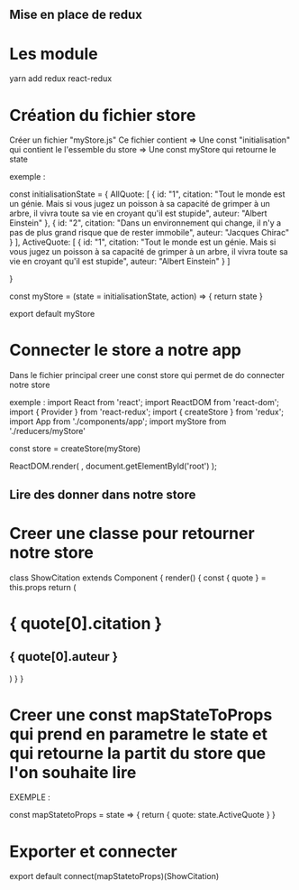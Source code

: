 ## Mise en place de redux 

# Les module
yarn add redux react-redux

# Création du fichier store 
Créer un fichier "myStore.js" 
Ce fichier contient 
    => Une const "initialisation" qui contient le l'essemble du store 
    => Une const myStore qui retourne le state 

exemple : 

const initialisationState = {
    AllQuote: [
        {
            id: "1",
            citation: "Tout le monde est un génie. Mais si vous jugez un poisson à sa capacité de grimper à un arbre, il vivra toute sa vie en croyant qu'il est stupide",
            auteur: "Albert Einstein"
        },
        {
            id: "2",
            citation: "Dans un environnement qui change, il n'y a pas de plus grand risque que de rester immobile",
            auteur: "Jacques Chirac"
        }
    ],
    ActiveQuote: [
        {
            id: "1",
            citation: "Tout le monde est un génie. Mais si vous jugez un poisson à sa capacité de grimper à un arbre, il vivra toute sa vie en croyant qu'il est stupide",
            auteur: "Albert Einstein"
        }
    ]

}

const myStore = (state = initialisationState, action) => {
    return state
}

export default myStore

# Connecter le store a notre app 
Dans le fichier principal creer une const store qui permet de do connecter notre store 

exemple : 
import React from 'react';
import ReactDOM from 'react-dom';
import { Provider } from 'react-redux';
import { createStore } from 'redux';
import App from './components/app';
import myStore from './reducers/myStore'

const store = createStore(myStore)

  ReactDOM.render(
    <Provider store={store}>
    <App />
    </Provider>,
  document.getElementById('root')
);

## Lire des donner dans notre store 
# Creer une classe pour retourner notre store 
class ShowCitation extends Component {
    render() {
        const { quote } = this.props
        return (
            <h1>{ quote[0].citation }</h1>
            <h2>{ quote[0].auteur }</h2>
        )
    }
}

# Creer une const mapStateToProps qui prend en parametre le state et qui retourne la partit du store que l'on souhaite lire 
EXEMPLE :

 const mapStatetoProps = state => {
    return {
        quote: state.ActiveQuote
    }
}

# Exporter et connecter
export default connect(mapStatetoProps)(ShowCitation)